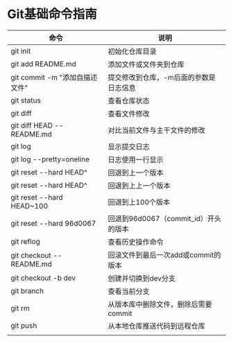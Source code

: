 # Git基础命令指南

| 命令                         | 说明                         |
| -------------------------- | -------------------------- |
| git init                   | 初始化仓库目录                    |
| git add README.md          | 添加文件或文件夹到仓库                |
| git commit -m "添加自描述文件"    | 提交修改到仓库，-m后面的参数是日志信息       |
| git status                 | 查看仓库状态                     |
| git diff                   | 查看文件修改                     |
| git diff HEAD -- README.md | 对比当前文件与主干文件的修改             |
| git log                    | 显示提交日志                     |
| git log --pretty=oneline   | 日志使用一行显示                   |
| git reset --hard HEAD^     | 回退到上一个版本                   |
| git reset --hard HEAD^     | 回退到上上一个版本                  |
| git reset --hard HEAD~100  | 回退到上100个版本                 |
| git reset --hard 96d0067   | 回退到96d0067（commit_id）开头的版本 |
| git reflog                 | 查看历史操作命令                   |
| git checkout -- README.md  | 回滚文件到最后一次add或commit的版本     |
| git checkout -b dev        | 创建并切换到dev分支                |
| git branch                 | 查看当前分支                     |
| git rm                     | 从版本库中删除文件，删除后需要commit      |
| git push                   | 从本地仓库推送代码到远程仓库             |
|                            |                            |

